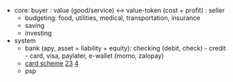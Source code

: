 - core: buyer : value (good/service) <-> value-token (cost + profit) : seller
	- budgeting: food, utilities, medical, transportation, insurance
	- saving
	- investing
- system 
	- bank (apy, asset = liability + equity): checking (debit, check) -  credit - card, visa, paylater, e-wallet (momo, zalopay)
	- [card scheme](https://blog.bytebytego.com/p/ep-39-accounting-101-in-payment-systems) [2](https://blog.bytebytego.com/p/ep28-the-payments-ecosystem-also)[3](https://blog.bytebytego.com/p/payment-system) [4](https://newsletter.pragmaticengineer.com/p/designing-a-payment-system)
	- psp
